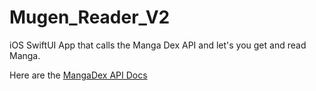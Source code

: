 # Mugen_Reader_V2
iOS SwiftUI App that calls the Manga Dex API and let's you get and read Manga.

Here are the [MangaDex API Docs](https://api.mangadex.org/docs/)
